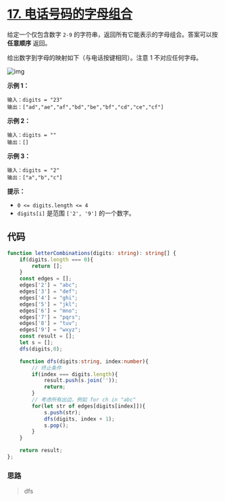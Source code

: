 # [17. 电话号码的字母组合](https://leetcode.cn/problems/letter-combinations-of-a-phone-number/)

给定一个仅包含数字 `2-9` 的字符串，返回所有它能表示的字母组合。答案可以按 **任意顺序** 返回。

给出数字到字母的映射如下（与电话按键相同）。注意 1 不对应任何字母。

![img](https://qiniucloud.qishilong.space/images/202308231058377.png)

 

**示例 1：**

```
输入：digits = "23"
输出：["ad","ae","af","bd","be","bf","cd","ce","cf"]
```

**示例 2：**

```
输入：digits = ""
输出：[]
```

**示例 3：**

```
输入：digits = "2"
输出：["a","b","c"]
```

 

**提示：**

-   `0 <= digits.length <= 4`
-   `digits[i]` 是范围 `['2', '9']` 的一个数字。

## 代码

```ts
function letterCombinations(digits: string): string[] {
    if(digits.length === 0){
        return [];
    }
    const edges = [];
    edges['2'] = "abc";
    edges['3'] = "def";
    edges['4'] = "ghi";
    edges['5'] = "jkl";
    edges['6'] = "mno";
    edges['7'] = "pqrs";
    edges['8'] = "tuv";
    edges['9'] = "wxyz";
    const result = [];
    let s = [];
    dfs(digits,0);

    function dfs(digits:string, index:number){
        // 终止条件
        if(index === digits.length){
            result.push(s.join(''));
            return;
        }
        // 考虑所有出边，例如 for ch in "abc"
        for(let str of edges[digits[index]]){
            s.push(str);
            dfs(digits, index + 1);
            s.pop();
        }
    }

    return result;
};
```

### 思路

>   dfs